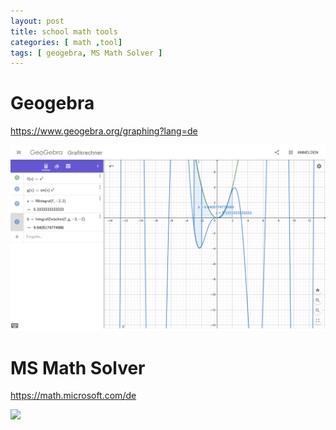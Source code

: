 ```yaml
---
layout: post
title: school math tools 
categories: [ math ,tool]
tags: [ geogebra, MS Math Solver ]
--- 
```


# Geogebra 

https://www.geogebra.org/graphing?lang=de


![](../pic/Screenshot_2021-02-08%20Grafikrechner%20-%20GeoGebra.png)

# MS Math Solver 

https://math.microsoft.com/de 

![](../pic/Screenshot_2021-02-08%20Microsoft%20Math%20Solver%20-%20Mathematischer%20Problemlöser%20und%20Rechner.png)
